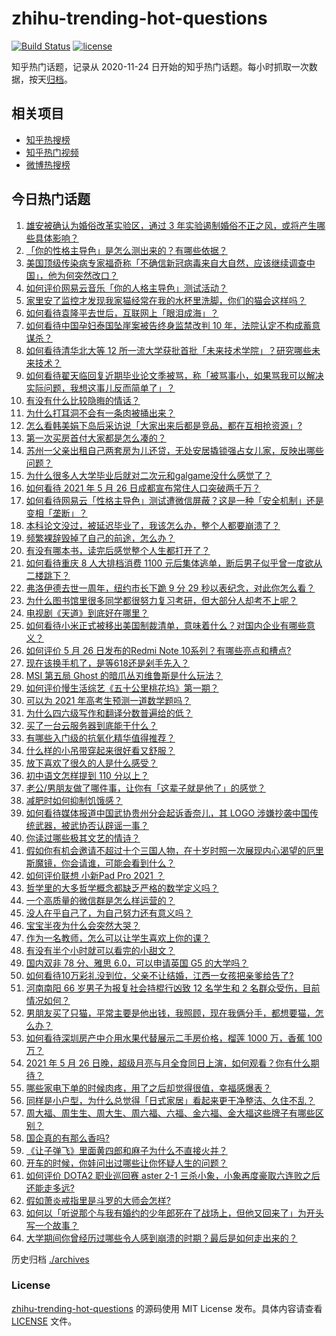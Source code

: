 # zhihu-trending-hot-questions

[![Build Status](https://github.com/justjavac/zhihu-trending-hot-questions/workflows/ci/badge.svg?branch=master)](https://github.com/justjavac/zhihu-trending-hot-questions/actions)
[![license](https://img.shields.io/github/license/justjavac/zhihu-trending-hot-questions)](https://github.com/justjavac/zhihu-trending-hot-questions/blob/master/LICENSE)

知乎热门话题，记录从 2020-11-24 日开始的知乎热门话题。每小时抓取一次数据，按天[归档](./archives)。

## 相关项目

- [知乎热搜榜](https://github.com/justjavac/zhihu-trending-top-search)
- [知乎热门视频](https://github.com/justjavac/zhihu-trending-hot-video)
- [微博热搜榜](https://github.com/justjavac/weibo-trending-hot-search)

## 今日热门话题

<!-- BEGIN -->
<!-- 最后更新时间 Thu May 27 2021 04:19:16 GMT+0800 (China Standard Time) -->

1. [雄安被确认为婚俗改革实验区，通过 3
   年实验遏制婚俗不正之风，或将产生哪些具体影响？](https://www.zhihu.com/question/461486744)
2. [「你的性格主导色」是怎么测出来的？有哪些依据？](https://www.zhihu.com/question/461472606)
3. [美国顶级传染病专家福奇称「不确信新冠病毒来自大自然，应该继续调查中国」，他为何突然改口？](https://www.zhihu.com/question/461117023)
4. [如何评价网易云音乐「你的人格主导色」测试活动？](https://www.zhihu.com/question/461473926)
5. [家里安了监控才发现我家猫经常在我的水杯里洗脚，你们的猫会这样吗？](https://www.zhihu.com/question/459983017)
6. [如何看待袁隆平去世后，互联网上「眼泪成海」？](https://www.zhihu.com/question/461143953)
7. [如何看待中国孕妇泰国坠崖案被告终身监禁改判 10
   年，法院认定不构成蓄意谋杀？](https://www.zhihu.com/question/461449495)
8. [如何看待清华北大等 12
   所一流大学获批首批「未来技术学院」？研究哪些未来技术？](https://www.zhihu.com/question/461372175)
9. [如何看待翟天临回复近期毕业论文季被骂，称「被骂事小，如果骂我可以解决实际问题，我想这事儿反而简单了」？](https://www.zhihu.com/question/461528535)
10. [有没有什么比较隐晦的情话？](https://www.zhihu.com/question/423230600)
11. [为什么打耳洞不会有一条肉被捅出来？](https://www.zhihu.com/question/304771389)
12. [怎么看韩美娟下岛后采访说「大家出来后都是竞品，都在互相抢资源」?](https://www.zhihu.com/question/461480245)
13. [第一次买房首付大家都是怎么凑的？](https://www.zhihu.com/question/322284293)
14. [苏州一父亲出租自己两套房为儿还贷，无处安居撬锁强占女儿家，反映出哪些问题？](https://www.zhihu.com/question/461453686)
15. [为什么很多人大学毕业后就对二次元和galgame没什么感觉了？](https://www.zhihu.com/question/460275154)
16. [如何看待 2021 年 5 月 26
    日成都宣布常住人口突破两千万？](https://www.zhihu.com/question/461466462)
17. [如何看待网易云「性格主导色」测试遭微信屏蔽？这是一种「安全机制」还是变相「垄断」？](https://www.zhihu.com/question/461505950)
18. [本科论文没过，被延迟毕业了，我该怎么办，整个人都要崩溃了？](https://www.zhihu.com/question/323526847)
19. [频繁裸辞毁掉了自己的前途，怎么办？](https://www.zhihu.com/question/459501127)
20. [有没有哪本书，读完后感觉整个人生都打开了？](https://www.zhihu.com/question/419528920)
21. [如何看待重庆 8 人大排档消费 1100
    元后集体逃单，断后男子似乎曾一度欲从二楼跳下？](https://www.zhihu.com/question/461295626)
22. [弗洛伊德去世一周年，纽约市长下跪 9 分 29
    秒以表纪念，对此你怎么看？](https://www.zhihu.com/question/461467217)
23. [为什么图书馆里很多同学都很努力复习考研，但大部分人却考不上呢？](https://www.zhihu.com/question/430364218)
24. [电视剧《天道》到底好在哪里？](https://www.zhihu.com/question/457421772)
25. [如何看待小米正式被移出美国制裁清单，意味着什么？对国内企业有哪些意义？](https://www.zhihu.com/question/461450557)
26. [如何评价 5 月 26 日发布的Redmi Note
    10系列？有哪些亮点和槽点?](https://www.zhihu.com/question/460620278)
27. [现在该换手机了，是等618还是剁手先入？](https://www.zhihu.com/question/458977705)
28. [MSI 第五局 Ghost 的暗爪丛刃维鲁斯是什么玩法？](https://www.zhihu.com/question/461077434)
29. [如何评价慢生活综艺《五十公里桃花坞》第一期？](https://www.zhihu.com/question/460852490)
30. [可以为 2021 年高考生预测一道数学题吗？](https://www.zhihu.com/question/458065536)
31. [为什么四六级写作和翻译分数普遍给的低？](https://www.zhihu.com/question/40770196)
32. [买了一台云服务器到底能干什么？](https://www.zhihu.com/question/27205559)
33. [有哪些入门级的抗氧化精华值得推荐？](https://www.zhihu.com/question/28625340)
34. [什么样的小吊带穿起来很好看又舒服？](https://www.zhihu.com/question/446715939)
35. [放下喜欢了很久的人是什么感受？](https://www.zhihu.com/question/451957104)
36. [初中语文怎样提到 110 分以上？](https://www.zhihu.com/question/311901970)
37. [老公/男朋友做了哪件事，让你有「这辈子就是他了」的感觉？](https://www.zhihu.com/question/421025094)
38. [减肥时如何抑制饥饿感？](https://www.zhihu.com/question/365657997)
39. [如何看待媒体报道中国武协贵州分会起诉香奈儿，其 LOGO
    涉嫌抄袭中国传统武器，被武协否认辟谣一事？](https://www.zhihu.com/question/461362478)
40. [你读过哪些极其文艺的情诗？](https://www.zhihu.com/question/370321379)
41. [假如你有机会邀请不超过十个三国人物，在十岁时照一次展现内心渴望的厄里斯魔镜，你会请谁，可能会看到什么？](https://www.zhihu.com/question/461291276)
42. [如何评价联想 小新Pad Pro 2021 ？](https://www.zhihu.com/question/457950568)
43. [哲学里的大多哲学概念都缺乏严格的数学定义吗？](https://www.zhihu.com/question/455229246)
44. [一个高质量的微信群是怎么样运营的？](https://www.zhihu.com/question/34875569)
45. [没人在乎自己了，为自己努力还有意义吗？](https://www.zhihu.com/question/459803278)
46. [宝宝半夜为什么会突然大哭？](https://www.zhihu.com/question/457113218)
47. [作为一名教师，怎么可以让学生喜欢上你的课？](https://www.zhihu.com/question/358526058)
48. [有没有半个小时就可以看完的小甜文？](https://www.zhihu.com/question/447942198)
49. [国内双非 78 分、雅思 6.0，可以申请英国 G5 的大学吗？](https://www.zhihu.com/question/457159794)
50. [如何看待10万彩礼没到位，父亲不让结婚，江西一女孩把亲爹给告了?](https://www.zhihu.com/question/460760238)
51. [河南南阳 66 岁男子为报复社会持棍行凶致 12 名学生和 2
    名群众受伤，目前情况如何？](https://www.zhihu.com/question/461425589)
52. [男朋友买了只猫，平常主要是他出钱，我照顾，现在我俩分手，都想要猫，怎么办？](https://www.zhihu.com/question/458381801)
53. [如何看待深圳房产中介用水果代替展示二手房价格，榴莲 1000 万，香蕉 100
    万？](https://www.zhihu.com/question/461327995)
54. [2021 年 5 月 26
    日晚，超级月亮与月全食同日上演，如何观看？你有什么期待？](https://www.zhihu.com/question/461221868)
55. [哪些家电下单的时候肉疼，用了之后却觉得很值，幸福感爆表？](https://www.zhihu.com/question/461218824)
56. [同样是小户型，为什么总觉得「日式家居」看起来更干净整洁、久住不乱？](https://www.zhihu.com/question/456011068)
57. [周大福、周生生、周大生、周六福、六福、金六福、金大福这些牌子有哪些区别？](https://www.zhihu.com/question/32209352)
58. [国企真的有那么香吗?](https://www.zhihu.com/question/459743114)
59. [《让子弹飞》里面黄四郎和麻子为什么不直接火并？](https://www.zhihu.com/question/453864740)
60. [开车的时候，你娃问出过哪些让你怀疑人生的问题？](https://www.zhihu.com/question/461363180)
61. [如何评价 DOTA2 职业巡回赛 aster 2-1
    三杀小象，小象再度豪取六连败之后还能走多远?](https://www.zhihu.com/question/460686728)
62. [假如萧炎戒指里是斗罗的大师会怎样?](https://www.zhihu.com/question/460984638)
63. [如何以「听说那个与我有婚约的少年郎死在了战场上，但他又回来了」为开头写一个故事？](https://www.zhihu.com/question/459096689)
64. [大学期间你曾经历过哪些令人感到崩溃的时期？最后是如何走出来的？](https://www.zhihu.com/question/461290099)

<!-- END -->

历史归档 [./archives](./archives)

### License

[zhihu-trending-hot-questions](https://github.com/justjavac/zhihu-trending-hot-questions)
的源码使用 MIT License 发布。具体内容请查看 [LICENSE](./LICENSE) 文件。
